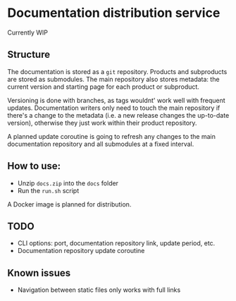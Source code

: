 # Documentation distribution service

Currently WIP

## Structure

The documentation is stored as a `git` repository.
Products and subproducts are stored as submodules.
The main repository also stores metadata:
the current version and starting page for each product or subproduct.

Versioning is done with branches, as
tags wouldnt' work well with frequent updates.
Documentation writers only need to touch the main repository
if there's a change to the metadata (i.e. a new release
changes the up-to-date version), otherwise they just work
within their product repository. 

A planned update coroutine is going to refresh any changes to the
main documentation repository and all submodules at a fixed interval.

## How to use:

- Unzip `docs.zip` into the `docs` folder
- Run the `run.sh` script

A Docker image is planned for distribution.

## TODO

- CLI options: port, documentation repository link, update period, etc.
- Documentation repository update coroutine

## Known issues

- Navigation between static files only works with full links

